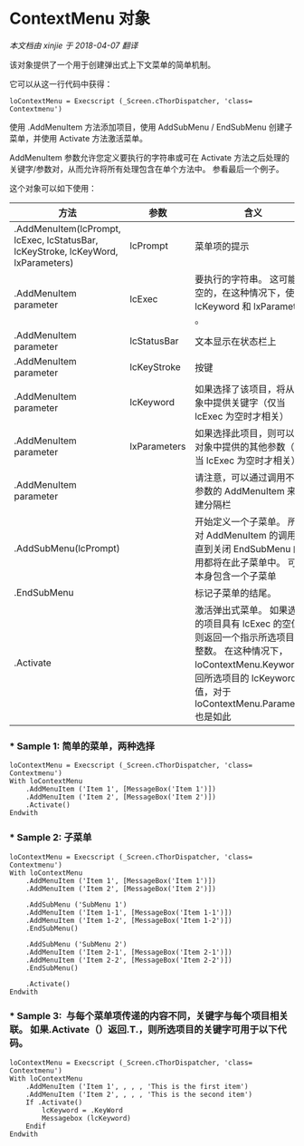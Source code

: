 ﻿ContextMenu 对象
===
_本文档由 xinjie 于 2018-04-07 翻译_

该对象提供了一个用于创建弹出式上下文菜单的简单机制。

它可以从这一行代码中获得：

    loContextMenu = Execscript (_Screen.cThorDispatcher, 'class= Contextmenu')

使用 .AddMenuItem 方法添加项目，使用 AddSubMenu / EndSubMenu 创建子菜单，并使用 Activate 方法激活菜单。

AddMenuItem 参数允许您定义要执行的字符串或可在 Activate 方法之后处理的关键字/参数对，从而允许将所有处理包含在单个方法中。 参看最后一个例子。

这个对象可以如下使用：

方法|参数|含义
---|---|---
.AddMenuItem(lcPrompt, lcExec, lcStatusBar, lcKeyStroke, lcKeyWord, lxParameters)|lcPrompt|菜单项的提示
.AddMenuItem parameter|lcExec|要执行的字符串。 这可能是空的，在这种情况下，使用 lcKeyword 和 lxParameters 。
.AddMenuItem parameter|lcStatusBar|文本显示在状态栏上
.AddMenuItem parameter|lcKeyStroke|按键
.AddMenuItem parameter|lcKeyword|如果选择了该项目，将从对象中提供关键字（仅当 lcExec 为空时才相关）
.AddMenuItem parameter|lxParameters|如果选择此项目，则可以从对象中提供的其他参数（仅当 lcExec 为空时才相关）
.AddMenuItem parameter||请注意，可以通过调用不带参数的 AddMenuItem 来创建分隔栏
.AddSubMenu(lcPrompt)||开始定义一个子菜单。 所有对 AddMenuItem 的调用，直到关闭 EndSubMenu 的调用都将在此子菜单中。 可能本身包含一个子菜单
.EndSubMenu||标记子菜单的结尾。
.Activate||激活弹出式菜单。 如果选择的项目具有 lcExec 的空值，则返回一个指示所选项目的整数。 在这种情况下，loContextMenu.Keyword 返回所选项目的 lcKeyword 值，对于 loContextMenu.Parameters 也是如此


### \* Sample 1: 简单的菜单，两种选择
```foxpro
loContextMenu = Execscript (_Screen.cThorDispatcher, 'class= Contextmenu')  
With loContextMenu  
    .AddMenuItem ('Item 1', [MessageBox('Item 1')])  
    .AddMenuItem ('Item 2', [MessageBox('Item 2')])  
    .Activate()  
Endwith
```
 
### \* Sample 2: 子菜单
 
```foxpro
loContextMenu = Execscript (_Screen.cThorDispatcher, 'class= Contextmenu')  
With loContextMenu  
    .AddMenuItem ('Item 1', [MessageBox('Item 1')])  
    .AddMenuItem ('Item 2', [MessageBox('Item 2')])
 
    .AddSubMenu ('SubMenu 1')  
    .AddMenuItem ('Item 1-1', [MessageBox('Item 1-1')])  
    .AddMenuItem ('Item 1-2', [MessageBox('Item 1-2')])  
    .EndSubMenu()

    .AddSubMenu ('SubMenu 2')  
    .AddMenuItem ('Item 2-1', [MessageBox('Item 2-1')])  
    .AddMenuItem ('Item 2-2', [MessageBox('Item 2-2')])  
    .EndSubMenu()

    .Activate()  
Endwith
```

### \* Sample 3:  与每个菜单项传递的内容不同，关键字与每个项目相关联。 如果.Activate（）返回.T.，则所选项目的关键字可用于以下代码。

```foxpro
loContextMenu = Execscript (_Screen.cThorDispatcher, 'class= Contextmenu')  
With loContextMenu  
    .AddMenuItem ('Item 1', , , , 'This is the first item')  
    .AddMenuItem ('Item 2', , , , 'This is the second item')  
    If .Activate()  
        lcKeyword = .KeyWord  
        Messagebox (lcKeyword)  
    Endif  
Endwith
```
